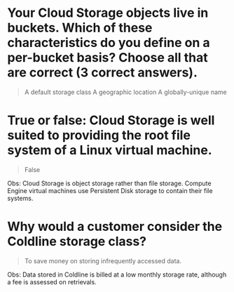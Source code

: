 # Your Cloud Storage objects live in buckets. Which of these characteristics do you define on a per-bucket basis? Choose all that are correct (3 correct answers).

> A default storage class
> A geographic location
> A globally-unique name

# True or false: Cloud Storage is well suited to providing the root file system of a Linux virtual machine. 

> False

Obs: Cloud Storage is object storage rather than file storage. Compute Engine virtual machines use Persistent Disk storage to contain their file systems.

# Why would a customer consider the Coldline storage class?

> To save money on storing infrequently accessed data.

Obs: Data stored in Coldline is billed at a low monthly storage rate, although a fee is assessed on retrievals.
